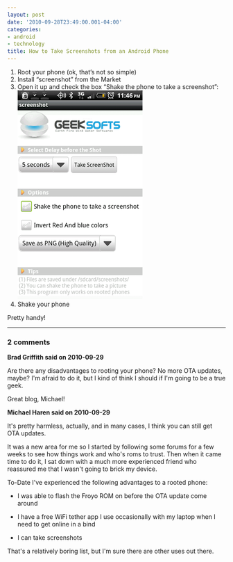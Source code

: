 ```yaml
---
layout: post
date: '2010-09-28T23:49:00.001-04:00'
categories:
- android
- technology
title: How to Take Screenshots from an Android Phone
---
```


1. Root your phone (ok, that’s not so simple) 
2. Install “screenshot” from the Market 
3. Open it up and check the box “Shake the phone to take a screenshot”: ![](/assets/2010/screenshot_2-4.png)
4. Shake your phone

Pretty handy!

---

### 2 comments

**Brad Griffith said on 2010-09-29**

Are there any disadvantages to rooting your phone?  No more OTA updates, maybe?  I'm afraid to do it, but I kind of think I should if I'm going to be a true geek.

Great blog, Michael!

**Michael Haren said on 2010-09-29**

It's pretty harmless, actually, and in many cases, I think you can still get OTA updates. 

It was a new area for me so I started by following some forums for a few weeks to see how things work and who's roms to trust. Then when it came time to do it, I sat down with a much more experienced friend who reassured me that I wasn't going to brick my device.

To-Date I've experienced the following advantages to a rooted phone:

- I was able to flash the Froyo ROM on before the OTA update come around

- I have a free WiFi tether app I use occasionally with my laptop when I need to get online in a bind

- I can take screenshots

That's a relatively boring list, but I'm sure there are other uses out there.

